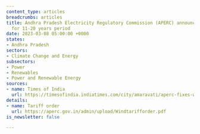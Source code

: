 ```yaml
---
content_type: articles
breadcrumbs: articles
title: Andhra Pradesh Electricity Regulatory Commission (APERC) announces wind power
  for 11-20 years period
date: 2023-03-08 05:00:00 +0000
states:
- Andhra Pradesh
sectors:
- Climate Change and Energy
subsectors:
- Power
- Renewables
- Power and Renewable Energy
sources:
- name: Times of India
  url: https://timesofindia.indiatimes.com/city/amaravati/aperc-fixes-wind-power-tariff-at-lower-slab/articleshow/98350142.cms
details:
- name: Tariff order
  url: https://aperc.gov.in/admin/upload/Windtarifforder.pdf
is_newsletter: false

---
```

